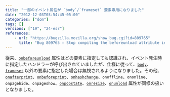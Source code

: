 ```yaml
---
title: "一部のイベント属性が `body`/`frameset` 要素専用になりました"
date: "2012-12-03T03:54:45-05:00"
categories: ["dom"]
tags: []
versions: ["19", "24-esr"]
references:
    - url: "https://bugzilla.mozilla.org/show_bug.cgi?id=809765"
      title: "Bug 809765 – Stop compiling the beforeunload attribute into an event handler on elements other than <body> and <frameset>"
---
```

従来、[`onbeforeunload`](https://developer.mozilla.org/docs/DOM/window.onbeforeunload) 属性はどの要素に指定しても認識され、イベント発生時に指定したハンドラーが呼び出されていましたが、仕様に従って、[`body`](https://developer.mozilla.org/docs/HTML/Element/body)、[`frameset`](https://developer.mozilla.org/docs/HTML/Element/frameset) 以外の要素に指定した場合は無視されるようになりました。その他、[`onafterprint`](https://developer.mozilla.org/docs/DOM/window.onafterprint)、[`onbeforeprint`](https://developer.mozilla.org/docs/DOM/window.onbeforeprint)、[`onhashchange`](https://developer.mozilla.org/docs/DOM/window.onhashchange)、`onoffline`、`ononline`、`onpagehide`、`onpageshow`、[`onpopstate`](https://developer.mozilla.org/docs/DOM/window.onpopstate)、[`onresize`](https://developer.mozilla.org/docs/DOM/window.onresize)、[`onunload`](https://developer.mozilla.org/docs/DOM/window.onunload) 属性が同様の扱いとなりました。
